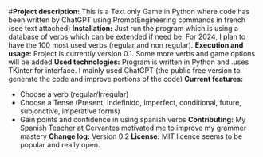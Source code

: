 #**Project description:**
This is a Text only Game in Python where code has been written by ChatGPT using PromptEngineering commands in french (see text attached)
**Installation:**
Just run the program which is using a database of verbs which can be extended if need be. For 2024, I plan to have the 100 most used verbs (regular and non regular).
**Execution and usage:**
Project is currently version 0.1. Some more verbs and game options will be added
**Used technologies:** Program is written in Python and .uses TKinter for interface. I mainly used ChatGPT (the public free version to generate the code and improve portions of the code)
**Current features:**
- Choose a verb (regular/Irregular) 
- Choose a Tense (Present, Indefinido, Imperfect, conditional, future, subjonctive, imperative forms)
- Gain points and confidence in using spanish verbs
**Contributing:** My Spanish Teacher at Cervantes motivated me to improve my grammer mastery 
**Change log:** Version 0.2
**License:** MIT licence seems to be popular and really open.
